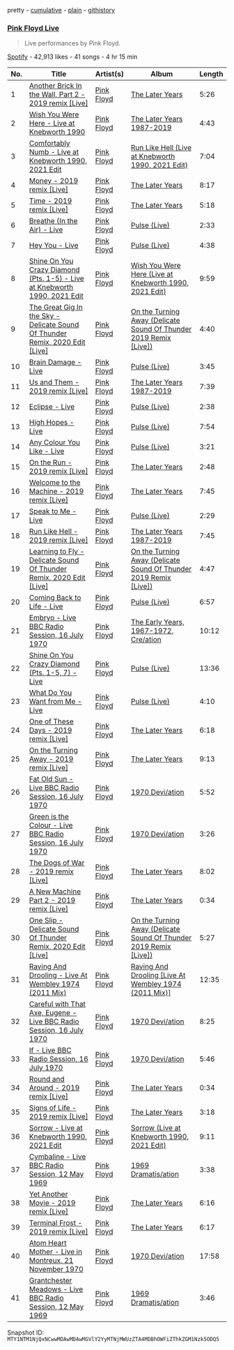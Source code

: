 pretty - [cumulative](/playlists/cumulative/37i9dQZF1DWW3dD0LM7ij4.md) - [plain](/playlists/plain/37i9dQZF1DWW3dD0LM7ij4) - [githistory](https://github.githistory.xyz/mackorone/spotify-playlist-archive/blob/main/playlists/plain/37i9dQZF1DWW3dD0LM7ij4)

### [Pink Floyd Live](https://open.spotify.com/playlist/37i9dQZF1DWW3dD0LM7ij4)

> Live performances by Pink Floyd.

[Spotify](https://open.spotify.com/user/spotify) - 42,913 likes - 41 songs - 4 hr 15 min

| No. | Title | Artist(s) | Album | Length |
|---|---|---|---|---|
| 1 | [Another Brick In the Wall, Part 2 \- 2019 remix \[Live\]](https://open.spotify.com/track/1xUTI8Ce8IQnyYCGPmrbzS) | [Pink Floyd](https://open.spotify.com/artist/0k17h0D3J5VfsdmQ1iZtE9) | [The Later Years](https://open.spotify.com/album/619Oth6zcoYKqotDbRPRpn) | 5:26 |
| 2 | [Wish You Were Here \- Live at Knebworth 1990](https://open.spotify.com/track/57Nc8KTrSOGqgjxfGzqRP1) | [Pink Floyd](https://open.spotify.com/artist/0k17h0D3J5VfsdmQ1iZtE9) | [The Later Years 1987\-2019](https://open.spotify.com/album/5S6piLR8OYNymGIApEC6k4) | 4:43 |
| 3 | [Comfortably Numb \- Live at Knebworth 1990, 2021 Edit](https://open.spotify.com/track/7d7c3Sn2n1scaJjd5gmqEN) | [Pink Floyd](https://open.spotify.com/artist/0k17h0D3J5VfsdmQ1iZtE9) | [Run Like Hell \(Live at Knebworth 1990, 2021 Edit\)](https://open.spotify.com/album/2Hfo27yzPLcpeMiqssbocT) | 7:04 |
| 4 | [Money \- 2019 remix \[Live\]](https://open.spotify.com/track/03LGbyKGpTElZFVfpeRnyD) | [Pink Floyd](https://open.spotify.com/artist/0k17h0D3J5VfsdmQ1iZtE9) | [The Later Years](https://open.spotify.com/album/619Oth6zcoYKqotDbRPRpn) | 8:17 |
| 5 | [Time \- 2019 remix \[Live\]](https://open.spotify.com/track/4pXxIVE4YTBE8b5HQdjqOC) | [Pink Floyd](https://open.spotify.com/artist/0k17h0D3J5VfsdmQ1iZtE9) | [The Later Years](https://open.spotify.com/album/619Oth6zcoYKqotDbRPRpn) | 5:18 |
| 6 | [Breathe \(In the Air\) \- Live](https://open.spotify.com/track/3imr3YB9LhT3W2BHsQ8hpK) | [Pink Floyd](https://open.spotify.com/artist/0k17h0D3J5VfsdmQ1iZtE9) | [Pulse \(Live\)](https://open.spotify.com/album/1uSpngQgBBgwRFYS5sOdqI) | 2:33 |
| 7 | [Hey You \- Live](https://open.spotify.com/track/0Uy1VmHJOqQlEkSyYfs5mO) | [Pink Floyd](https://open.spotify.com/artist/0k17h0D3J5VfsdmQ1iZtE9) | [Pulse \(Live\)](https://open.spotify.com/album/1uSpngQgBBgwRFYS5sOdqI) | 4:38 |
| 8 | [Shine On You Crazy Diamond \(Pts\. 1\-5\) \- Live at Knebworth 1990, 2021 Edit](https://open.spotify.com/track/6UuchWRa9DZ6RTxCUViEyO) | [Pink Floyd](https://open.spotify.com/artist/0k17h0D3J5VfsdmQ1iZtE9) | [Wish You Were Here \(Live at Knebworth 1990, 2021 Edit\)](https://open.spotify.com/album/4Sbr2lxRoedN0EeStH6Trv) | 9:59 |
| 9 | [The Great Gig In the Sky \- Delicate Sound Of Thunder Remix, 2020 Edit \[Live\]](https://open.spotify.com/track/6jhN2lIh4N1piP0hSUVsTA) | [Pink Floyd](https://open.spotify.com/artist/0k17h0D3J5VfsdmQ1iZtE9) | [On the Turning Away \(Delicate Sound Of Thunder 2019 Remix \[Live\]\)](https://open.spotify.com/album/0bd8yr7k20zQP9iPLTKxtS) | 4:40 |
| 10 | [Brain Damage \- Live](https://open.spotify.com/track/70j4F4vRXNMvPnvdA8duVJ) | [Pink Floyd](https://open.spotify.com/artist/0k17h0D3J5VfsdmQ1iZtE9) | [Pulse \(Live\)](https://open.spotify.com/album/1uSpngQgBBgwRFYS5sOdqI) | 3:45 |
| 11 | [Us and Them \- 2019 remix \[Live\]](https://open.spotify.com/track/4y7fXAK8R5CiAibNAl7Iua) | [Pink Floyd](https://open.spotify.com/artist/0k17h0D3J5VfsdmQ1iZtE9) | [The Later Years 1987\-2019](https://open.spotify.com/album/5S6piLR8OYNymGIApEC6k4) | 7:39 |
| 12 | [Eclipse \- Live](https://open.spotify.com/track/6ZmPjDmQ54LEjPfotChN7n) | [Pink Floyd](https://open.spotify.com/artist/0k17h0D3J5VfsdmQ1iZtE9) | [Pulse \(Live\)](https://open.spotify.com/album/1uSpngQgBBgwRFYS5sOdqI) | 2:38 |
| 13 | [High Hopes \- Live](https://open.spotify.com/track/1cy4FxrVbTfYRMlAF0n6LX) | [Pink Floyd](https://open.spotify.com/artist/0k17h0D3J5VfsdmQ1iZtE9) | [Pulse \(Live\)](https://open.spotify.com/album/1uSpngQgBBgwRFYS5sOdqI) | 7:54 |
| 14 | [Any Colour You Like \- Live](https://open.spotify.com/track/4BHeT6HBkdvRB0YSXegsrf) | [Pink Floyd](https://open.spotify.com/artist/0k17h0D3J5VfsdmQ1iZtE9) | [Pulse \(Live\)](https://open.spotify.com/album/1uSpngQgBBgwRFYS5sOdqI) | 3:21 |
| 15 | [On the Run \- 2019 remix \[Live\]](https://open.spotify.com/track/75rTS9ah1yctiZjIwsU7OX) | [Pink Floyd](https://open.spotify.com/artist/0k17h0D3J5VfsdmQ1iZtE9) | [The Later Years](https://open.spotify.com/album/619Oth6zcoYKqotDbRPRpn) | 2:48 |
| 16 | [Welcome to the Machine \- 2019 remix \[Live\]](https://open.spotify.com/track/7hRude5nK6ofdWd1aUf3mi) | [Pink Floyd](https://open.spotify.com/artist/0k17h0D3J5VfsdmQ1iZtE9) | [The Later Years](https://open.spotify.com/album/619Oth6zcoYKqotDbRPRpn) | 7:45 |
| 17 | [Speak to Me \- Live](https://open.spotify.com/track/7MNTMhB5fAaT7SjrCoIFW5) | [Pink Floyd](https://open.spotify.com/artist/0k17h0D3J5VfsdmQ1iZtE9) | [Pulse \(Live\)](https://open.spotify.com/album/1uSpngQgBBgwRFYS5sOdqI) | 2:29 |
| 18 | [Run Like Hell \- 2019 remix \[Live\]](https://open.spotify.com/track/7I0KQYg6KaIe4Q8RoH5FXG) | [Pink Floyd](https://open.spotify.com/artist/0k17h0D3J5VfsdmQ1iZtE9) | [The Later Years 1987\-2019](https://open.spotify.com/album/5S6piLR8OYNymGIApEC6k4) | 7:45 |
| 19 | [Learning to Fly \- Delicate Sound Of Thunder Remix, 2020 Edit \[Live\]](https://open.spotify.com/track/45cQPuGSbVAdLFD0Qaf3ns) | [Pink Floyd](https://open.spotify.com/artist/0k17h0D3J5VfsdmQ1iZtE9) | [On the Turning Away \(Delicate Sound Of Thunder 2019 Remix \[Live\]\)](https://open.spotify.com/album/0bd8yr7k20zQP9iPLTKxtS) | 4:47 |
| 20 | [Coming Back to Life \- Live](https://open.spotify.com/track/6JTYg0H6jvDMtpnP11NpE0) | [Pink Floyd](https://open.spotify.com/artist/0k17h0D3J5VfsdmQ1iZtE9) | [Pulse \(Live\)](https://open.spotify.com/album/1uSpngQgBBgwRFYS5sOdqI) | 6:57 |
| 21 | [Embryo \- Live BBC Radio Session, 16 July 1970](https://open.spotify.com/track/7A7SltRb0KqWimEZqoqCWt) | [Pink Floyd](https://open.spotify.com/artist/0k17h0D3J5VfsdmQ1iZtE9) | [The Early Years, 1967\-1972, Cre/ation](https://open.spotify.com/album/7tH16DtKOmdIyN7TV9SvhG) | 10:12 |
| 22 | [Shine On You Crazy Diamond \(Pts\. 1\-5, 7\) \- Live](https://open.spotify.com/track/1dBubDq1rKvxmPAWN2dXmC) | [Pink Floyd](https://open.spotify.com/artist/0k17h0D3J5VfsdmQ1iZtE9) | [Pulse \(Live\)](https://open.spotify.com/album/1uSpngQgBBgwRFYS5sOdqI) | 13:36 |
| 23 | [What Do You Want from Me \- Live](https://open.spotify.com/track/1eqMju4FY20AWLw8qOY7Er) | [Pink Floyd](https://open.spotify.com/artist/0k17h0D3J5VfsdmQ1iZtE9) | [Pulse \(Live\)](https://open.spotify.com/album/1uSpngQgBBgwRFYS5sOdqI) | 4:10 |
| 24 | [One of These Days \- 2019 remix \[Live\]](https://open.spotify.com/track/7JaQmQKiF2KkHtlK8End9y) | [Pink Floyd](https://open.spotify.com/artist/0k17h0D3J5VfsdmQ1iZtE9) | [The Later Years](https://open.spotify.com/album/619Oth6zcoYKqotDbRPRpn) | 6:18 |
| 25 | [On the Turning Away \- 2019 remix \[Live\]](https://open.spotify.com/track/7gkYyPzHSzINK0PdNS5ehL) | [Pink Floyd](https://open.spotify.com/artist/0k17h0D3J5VfsdmQ1iZtE9) | [The Later Years](https://open.spotify.com/album/619Oth6zcoYKqotDbRPRpn) | 9:13 |
| 26 | [Fat Old Sun \- Live BBC Radio Session, 16 July 1970](https://open.spotify.com/track/5p0wzGinqfkHO8ILJDTPRc) | [Pink Floyd](https://open.spotify.com/artist/0k17h0D3J5VfsdmQ1iZtE9) | [1970 Devi/ation](https://open.spotify.com/album/3phZQKLS56N1n6ESUQMh9e) | 5:52 |
| 27 | [Green is the Colour \- Live BBC Radio Session, 16 July 1970](https://open.spotify.com/track/4DVANTWEtIosY05dg8xCMn) | [Pink Floyd](https://open.spotify.com/artist/0k17h0D3J5VfsdmQ1iZtE9) | [1970 Devi/ation](https://open.spotify.com/album/3phZQKLS56N1n6ESUQMh9e) | 3:26 |
| 28 | [The Dogs of War \- 2019 remix \[Live\]](https://open.spotify.com/track/75WXfSu3uWvQl3x6vrpcSy) | [Pink Floyd](https://open.spotify.com/artist/0k17h0D3J5VfsdmQ1iZtE9) | [The Later Years](https://open.spotify.com/album/619Oth6zcoYKqotDbRPRpn) | 8:02 |
| 29 | [A New Machine Part 2 \- 2019 remix \[Live\]](https://open.spotify.com/track/6Kyz1CzxfgyDKBi32HFJxv) | [Pink Floyd](https://open.spotify.com/artist/0k17h0D3J5VfsdmQ1iZtE9) | [The Later Years](https://open.spotify.com/album/619Oth6zcoYKqotDbRPRpn) | 0:34 |
| 30 | [One Slip \- Delicate Sound Of Thunder Remix, 2020 Edit \[Live\]](https://open.spotify.com/track/1HixYsEvYgKTkKeABDWbRA) | [Pink Floyd](https://open.spotify.com/artist/0k17h0D3J5VfsdmQ1iZtE9) | [On the Turning Away \(Delicate Sound Of Thunder 2019 Remix \[Live\]\)](https://open.spotify.com/album/0bd8yr7k20zQP9iPLTKxtS) | 5:27 |
| 31 | [Raving And Drooling \- Live At Wembley 1974 \(2011 Mix\)](https://open.spotify.com/track/7BD1WhZMJW0G2wqQbvOUqd) | [Pink Floyd](https://open.spotify.com/artist/0k17h0D3J5VfsdmQ1iZtE9) | [Raving And Drooling \[Live At Wembley 1974 \(2011 Mix\)\]](https://open.spotify.com/album/0lNkzKaXAzzzYAkU9nNkRi) | 12:35 |
| 32 | [Careful with That Axe, Eugene \- Live BBC Radio Session, 16 July 1970](https://open.spotify.com/track/0miAkVWzpIrYHQTQwNmFxa) | [Pink Floyd](https://open.spotify.com/artist/0k17h0D3J5VfsdmQ1iZtE9) | [1970 Devi/ation](https://open.spotify.com/album/3phZQKLS56N1n6ESUQMh9e) | 8:25 |
| 33 | [If \- Live BBC Radio Session, 16 July 1970](https://open.spotify.com/track/5e53jf07twaXqP0etN6uyW) | [Pink Floyd](https://open.spotify.com/artist/0k17h0D3J5VfsdmQ1iZtE9) | [1970 Devi/ation](https://open.spotify.com/album/3phZQKLS56N1n6ESUQMh9e) | 5:46 |
| 34 | [Round and Around \- 2019 remix \[Live\]](https://open.spotify.com/track/0MrFD0inYrARn0CKdIp1cx) | [Pink Floyd](https://open.spotify.com/artist/0k17h0D3J5VfsdmQ1iZtE9) | [The Later Years](https://open.spotify.com/album/619Oth6zcoYKqotDbRPRpn) | 0:34 |
| 35 | [Signs of Life \- 2019 remix \[Live\]](https://open.spotify.com/track/3WYct0etrRZLnMovAs4Nnr) | [Pink Floyd](https://open.spotify.com/artist/0k17h0D3J5VfsdmQ1iZtE9) | [The Later Years](https://open.spotify.com/album/619Oth6zcoYKqotDbRPRpn) | 3:18 |
| 36 | [Sorrow \- Live at Knebworth 1990, 2021 Edit](https://open.spotify.com/track/2lQOAwwFylugYgMvhvINUz) | [Pink Floyd](https://open.spotify.com/artist/0k17h0D3J5VfsdmQ1iZtE9) | [Sorrow \(Live at Knebworth 1990, 2021 Edit\)](https://open.spotify.com/album/2iY0JN0rwJfcXvXat9B0wG) | 9:11 |
| 37 | [Cymbaline \- Live BBC Radio Session, 12 May 1969](https://open.spotify.com/track/4TBJL6z7Q0BsTJZIPw0OC7) | [Pink Floyd](https://open.spotify.com/artist/0k17h0D3J5VfsdmQ1iZtE9) | [1969 Dramatis/ation](https://open.spotify.com/album/2gwXtWF0XPi4hUmAtaOlRa) | 3:38 |
| 38 | [Yet Another Movie \- 2019 remix \[Live\]](https://open.spotify.com/track/5dlL1PVoVscf1hbcPRDg70) | [Pink Floyd](https://open.spotify.com/artist/0k17h0D3J5VfsdmQ1iZtE9) | [The Later Years](https://open.spotify.com/album/619Oth6zcoYKqotDbRPRpn) | 6:16 |
| 39 | [Terminal Frost \- 2019 remix \[Live\]](https://open.spotify.com/track/1ecPv9ymYtafPtVeYyV3KJ) | [Pink Floyd](https://open.spotify.com/artist/0k17h0D3J5VfsdmQ1iZtE9) | [The Later Years](https://open.spotify.com/album/619Oth6zcoYKqotDbRPRpn) | 6:17 |
| 40 | [Atom Heart Mother \- Live in Montreux, 21 November 1970](https://open.spotify.com/track/3VXjWjfMVfxG6TK7UMGjrC) | [Pink Floyd](https://open.spotify.com/artist/0k17h0D3J5VfsdmQ1iZtE9) | [1970 Devi/ation](https://open.spotify.com/album/3phZQKLS56N1n6ESUQMh9e) | 17:58 |
| 41 | [Grantchester Meadows \- Live BBC Radio Session, 12 May 1969](https://open.spotify.com/track/0kF2YNDSlAjZePVeq11L8l) | [Pink Floyd](https://open.spotify.com/artist/0k17h0D3J5VfsdmQ1iZtE9) | [1969 Dramatis/ation](https://open.spotify.com/album/2gwXtWF0XPi4hUmAtaOlRa) | 3:46 |

Snapshot ID: `MTY1NTM1NjQxNCwwMDAwMDAwMGVlY2YyMTNjMWUzZTA4MDBhOWFiZThkZGM1Nzk5ODQ5`

